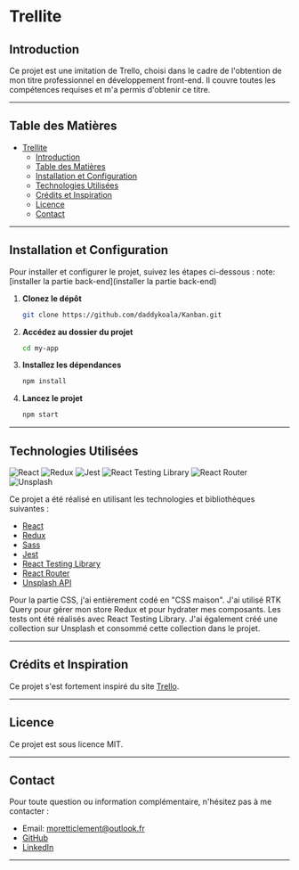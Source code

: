 # Trellite

## Introduction

Ce projet est une imitation de Trello, choisi dans le cadre de l'obtention de mon titre professionnel en développement front-end. Il couvre toutes les compétences requises et m'a permis d'obtenir ce titre.

---

## Table des Matières

- [Trellite](#trellite)
  - [Introduction](#introduction)
  - [Table des Matières](#table-des-matières)
  - [Installation et Configuration](#installation-et-configuration)
  - [Technologies Utilisées](#technologies-utilisées)
  - [Crédits et Inspiration](#crédits-et-inspiration)
  - [Licence](#licence)
  - [Contact](#contact)

---

## Installation et Configuration

Pour installer et configurer le projet, suivez les étapes ci-dessous :
note: [installer la partie back-end](installer la partie back-end)

1. **Clonez le dépôt**

    ```bash
    git clone https://github.com/daddykoala/Kanban.git
    ```

2. **Accédez au dossier du projet**

    ```bash
    cd my-app
    ```

3. **Installez les dépendances**

    ```bash
    npm install
    ```

4. **Lancez le projet**

    ```bash
    npm start
    ```

---

## Technologies Utilisées

![React](https://img.shields.io/badge/React-61DAFB?style=flat-square&logo=react&logoColor=white) ![Redux](https://img.shields.io/badge/Redux-764ABC?style=flat-square&logo=redux&logoColor=white) ![Jest](https://img.shields.io/badge/Jest-C21325?style=flat-square&logo=jest&logoColor=white) ![React Testing Library](https://img.shields.io/badge/React%20Testing%20Library-E33332?style=flat-square&logo=react&logoColor=white) ![React Router](https://img.shields.io/badge/React%20Router-CA4245?style=flat-square&logo=react-router&logoColor=white) ![Unsplash](https://img.shields.io/badge/Unsplash-000000?style=flat-square&logo=unsplash&logoColor=white)



Ce projet a été réalisé en utilisant les technologies et bibliothèques suivantes :

- [React](https://reactjs.org/)
- [Redux](https://redux.js.org/)
- [Sass](https://sass-lang.com/)
- [Jest](https://jestjs.io/fr/)
- [React Testing Library](https://testing-library.com/)
- [React Router](https://reactrouter.com/)
- [Unsplash API](https://unsplash.com/developers)

Pour la partie CSS, j'ai entièrement codé en "CSS maison". J'ai utilisé RTK Query pour gérer mon store Redux et pour hydrater mes composants. Les tests ont été réalisés avec React Testing Library. J'ai également créé une collection sur Unsplash et consommé cette collection dans le projet.

---

## Crédits et Inspiration

Ce projet s'est fortement inspiré du site [Trello](https://trello.com/).

---

## Licence

Ce projet est sous licence MIT.

---

## Contact

Pour toute question ou information complémentaire, n'hésitez pas à me contacter :

- Email: moretticlement@outlook.fr
- [GitHub](https://github.com/daddykoala)
- [LinkedIn](https://www.linkedin.com/in/clement-moretti-39ab59220/)

---
